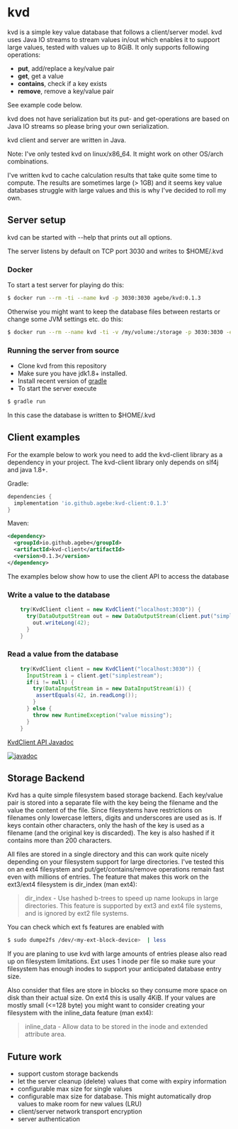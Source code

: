 # kvd

kvd is a simple key value database that follows a client/server model. kvd uses Java IO streams to stream values in/out which enables it to support large values, tested with values up to 8GiB. It only supports following operations:

* **put**, add/replace a key/value pair
* **get**, get a value
* **contains**, check if a key exists
* **remove**, remove a key/value pair

See example code below.

kvd does not have serialization but its put- and get-operations are based on Java IO streams so please bring your own serialization.

kvd client and server are written in Java.

Note: I've only tested kvd on linux/x86_64. It might work on other OS/arch combinations.

I've written kvd to cache calculation results that take quite some time to compute. The results are sometimes large (> 1GB) and it seems key value databases struggle with large values and this is why I've decided to roll my own.

## Server setup

kvd can be started with --help that prints out all options.

The server listens by default on TCP port 3030 and writes to $HOME/.kvd

### Docker

To start a test server for playing do this:
```bash
$ docker run --rm -ti --name kvd -p 3030:3030 agebe/kvd:0.1.3
```

Otherwise you might want to keep the database files between restarts or change some JVM settings etc. do this:
```bash
$ docker run --rm --name kvd -ti -v /my/volume:/storage -p 3030:3030 -e JAVA_OPTS="-verbose:gc -XX:+UnlockExperimentalVMOptions -XX:+UseZGC" agebe/kvd:0.1.3 --storage /storage --log-level debug
```

### Running the server from source

* Clone kvd from this repository
* Make sure you have jdk1.8+ installed.
* Install recent version of [gradle](https://gradle.org/)
* To start the server execute
```bash
$ gradle run
```
In this case the database is written to $HOME/.kvd

## Client examples

For the example below to work you need to add the kvd-client library as a dependency in your project. The kvd-client library only depends on slf4j and java 1.8+.

Gradle:
```gradle
dependencies {
  implementation 'io.github.agebe:kvd-client:0.1.3'
}
```

Maven:
```xml
<dependency>
  <groupId>io.github.agebe</groupId>
  <artifactId>kvd-client</artifactId>
  <version>0.1.3</version>
</dependency>
```

The examples below show how to use the client API to access the database

### Write a value to the database
```java
    try(KvdClient client = new KvdClient("localhost:3030")) {
      try(DataOutputStream out = new DataOutputStream(client.put("simplestream"))) {
        out.writeLong(42);
      }
    }
```

### Read a value from the database
```java
    try(KvdClient client = new KvdClient("localhost:3030")) {
      InputStream i = client.get("simplestream");
      if(i != null) {
        try(DataInputStream in = new DataInputStream(i)) {
         assertEquals(42, in.readLong());
        }
      } else {
        throw new RuntimeException("value missing");
      }
    }
```

[KvdClient API Javadoc](https://javadoc.io/doc/io.github.agebe/kvd-client/latest/kvd/client/KvdClient.html)

[![javadoc](https://javadoc.io/badge2/io.github.agebe/kvd-client/javadoc.svg)](https://javadoc.io/doc/io.github.agebe/kvd-client)

## Storage Backend

Kvd has a quite simple filesystem based storage backend. Each key/value pair is stored into a separate file with the key being the filename and the value the content of the file. Since filesystems have restrictions on filenames only lowercase letters, digits and underscores are used as is. If keys contain other characters, only the hash of the key is used as a filename (and the original key is discarded). The key is also hashed if it contains more than 200 characters.

All files are stored in a single directory and this can work quite nicely depending on your filesystem support for large directories. I've tested this on an ext4 filesystem and put/get/contains/remove operations remain fast even with millions of entries. The feature that makes this work on the ext3/ext4 filesystem is dir_index (man ext4):

> dir_index - Use hashed b-trees to speed up name lookups in large directories.  This feature is supported by ext3 and ext4 file systems, and is ignored by ext2 file systems.

You can check which ext fs features are enabled with
```bash
$ sudo dumpe2fs /dev/<my-ext-block-device>  | less
```

If you are planing to use kvd with large amounts of entries please also read up on filesystem limitations. Ext uses 1 inode per file so make sure your filesystem has enough inodes to support your anticipated database entry size. 

Also consider that files are store in blocks so they consume more space on disk than their actual size. On ext4 this is usally 4KiB. If your values are mostly small (<=128 byte) you might want to consider creating your filesystem with the inline_data feature (man ext4):

> inline_data - Allow data to be stored in the inode and extended attribute area.


## Future work
* support custom storage backends
* let the server cleanup (delete) values that come with expiry information
* configurable max size for single values
* configurable max size for database. This might automatically drop values to make room for new values (LRU)
* client/server network transport encryption
* server authentication
